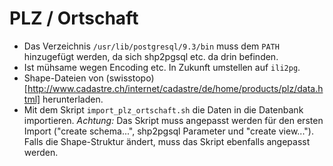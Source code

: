PLZ / Ortschaft
===============

* Das Verzeichnis `/usr/lib/postgresql/9.3/bin` muss dem `PATH` hinzugefügt werden, da sich shp2pgsql etc. da drin befinden. 
* Ist mühsame wegen Encoding etc. In Zukunft umstellen auf `ili2pg`.
* Shape-Dateien von (swisstopo)[http://www.cadastre.ch/internet/cadastre/de/home/products/plz/data.html] herunterladen.
* Mit dem Skript `import_plz_ortschaft.sh` die Daten in die Datenbank importieren. *Achtung:* Das Skript muss angepasst werden für den ersten Import ("create schema...", shp2pgsql Parameter und "create view..."). Falls die Shape-Struktur ändert, muss das Skript ebenfalls angepasst werden.
